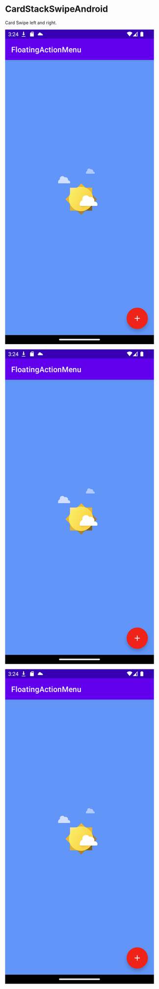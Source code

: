 # CardStackSwipeAndroid
Card Swipe left and right.


![alt text](https://github.com/patugosavi/FloatingActionMenu-Android/blob/master/Screenshot_20221118_152452.png)

![alt text](https://github.com/patugosavi/FloatingActionMenu-Android/blob/master/Screenshot_20221118_152452.png)

![alt text](https://github.com/patugosavi/FloatingActionMenu-Android/blob/master/Screenshot_20221118_152452.png)
